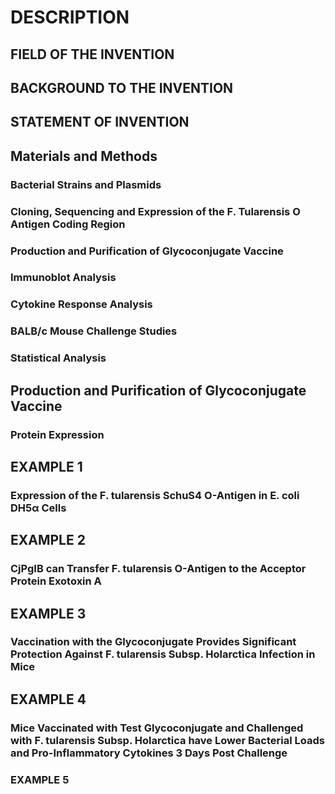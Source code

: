 # DESCRIPTION

## FIELD OF THE INVENTION

## BACKGROUND TO THE INVENTION

## STATEMENT OF INVENTION

## Materials and Methods

### Bacterial Strains and Plasmids

### Cloning, Sequencing and Expression of the F. Tularensis O Antigen Coding Region

### Production and Purification of Glycoconjugate Vaccine

### Immunoblot Analysis

### Cytokine Response Analysis

### BALB/c Mouse Challenge Studies

### Statistical Analysis

## Production and Purification of Glycoconjugate Vaccine

### Protein Expression

## EXAMPLE 1

### Expression of the F. tularensis SchuS4 O-Antigen in E. coli DH5α Cells

## EXAMPLE 2

### CjPgIB can Transfer F. tularensis O-Antigen to the Acceptor Protein Exotoxin A

## EXAMPLE 3

### Vaccination with the Glycoconjugate Provides Significant Protection Against F. tularensis Subsp. Holarctica Infection in Mice

## EXAMPLE 4

### Mice Vaccinated with Test Glycoconjugate and Challenged with F. tularensis Subsp. Holarctica have Lower Bacterial Loads and Pro-Inflammatory Cytokines 3 Days Post Challenge

### EXAMPLE 5

